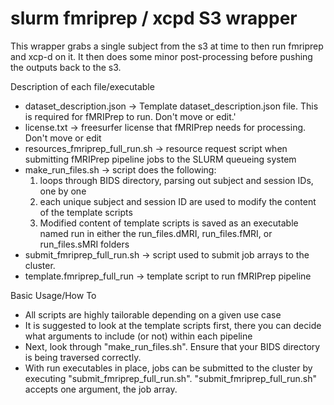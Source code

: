 # slurm fmriprep / xcpd S3 wrapper
This wrapper grabs a single subject from the s3 at time to then run fmriprep and xcp-d on it. It then does some minor post-processing before pushing the outputs back to the s3. 

Description of each file/executable
- dataset_description.json	-> Template dataset_description.json file. This is required for fMRIPrep to run. Don't move or edit.'	
- license.txt	-> freesurfer license that fMRIPrep needs for processing. Don't move or edit			
- resources_fmriprep_full_run.sh -> resource request script when submitting fMRIPrep pipeline jobs to the SLURM queueing system
- make_run_files.sh	-> script does the following:
  1)  loops through BIDS directory, parsing out subject and session IDs, one by one
  2) each unique subject and session ID are used to modify the content of the template scripts
  3) Modified content of template scripts is saved as an executable named run<run number> in either the run_files.dMRI, run_files.fMRI, or run_files.sMRI folders
- submit_fmriprep_full_run.sh -> script used to submit job arrays to the cluster.			
- template.fmriprep_full_run -> template script to run fMRIPrep pipeline

Basic Usage/How To
- All scripts are highly tailorable depending on a given use case
- It is suggested to look at the template scripts first, there you can decide what arguments to include (or not) within each pipeline
- Next, look through "make_run_files.sh". Ensure that your BIDS directory is being traversed correctly.
- With run<run number> executables in place, jobs can be submitted to the cluster by executing "submit_fmriprep_full_run.sh". "submit_fmriprep_full_run.sh" accepts one argument, the job array.
